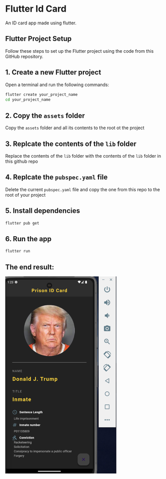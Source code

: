 # Flutter Id Card
An ID card app made using flutter.

## Flutter Project Setup

Follow these steps to set up the Flutter project using the code from this GitHub repository.

## 1. Create a new Flutter project

Open a terminal and run the following commands:

```bash
flutter create your_project_name
cd your_project_name
```

## 2. Copy the `assets` folder
Copy the `assets` folder and all its contents to the root ot the project

## 3. Replcate the contents of the `lib` folder
Replace the contents of the `lib` folder with the contents of the `lib` folder in this github repo

## 4. Replcate the `pubspec.yaml` file
Delete the current `pubspec.yaml` file and copy the one from this repo to the root of your project

## 5. Install dependencies

```bash
flutter pub get
```

## 6. Run the app

```bash
flutter run
```

## The end result:
![Output Image](output.webp)

